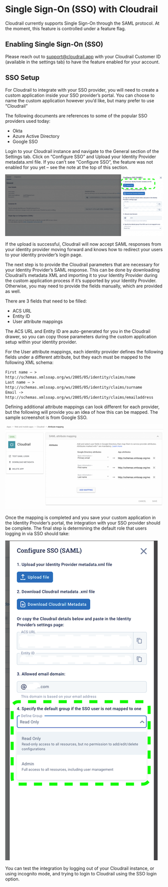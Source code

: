 # Single Sign-On (SSO) with Cloudrail
Cloudrail currently supports Single Sign-On through the SAML protocol. At the moment, this feature is controlled under a feature flag.

## Enabling Single Sign-On (SSO)
Please reach out to support@cloudrail.app with your Cloudrail Customer ID (available in the settings tab) to have the feature enabled for your account.

## SSO Setup
For Cloudrail to integrate with your SSO provider, you will need to create a custom application inside your SSO provider’s portal. You can choose to name the custom application however you’d like, but many prefer to use “Cloudrail”

The following documents are references to some of the popular SSO providers used today:

- Okta
- Azure Active Directory
- Google SSO

Login to your Cloudrail instance and navigate to the General section of the Settings tab. Click on “Configure SSO” and Upload your Identity Provider metadata.xml file. If you can’t see “Configure SSO”, the feature was not enabled for you yet – see the note at the top of this section.

![SSO screenshot 1](../_media/features/sso_1.png)

If the upload is successful, Cloudrail will now accept SAML responses from your identity provider moving forward and knows how to redirect your users to your identity provider’s login page.

The next step is to provide the Cloudrail parameters that are necessary for your Identity Provider’s SAML response. This can be done by downloading Cloudrail’s metadata XML and importing it to your Identity Provider during the custom application process if it’s supported by your Identity Provider. Otherwise, you may need to provide the fields manually, which are provided as well.

There are 3 fields that need to be filled:

- ACS URL
- Entity ID
- User attribute mappings

The ACS URL and Entity ID are auto-generated for you in the Cloudrail drawer, so you can copy those parameters during the custom application setup within your identity provider.

For the User attribute mappings, each identity provider defines the following fields under a different attribute, but they each must be mapped to the following XML schema:

```
First name – > http://schemas.xmlsoap.org/ws/2005/05/identity/claims/name 
Last name – > http://schemas.xmlsoap.org/ws/2005/05/identity/claims/surname
Email -> http://schemas.xmlsoap.org/ws/2005/05/identity/claims/emailaddress
```
Defining additional attribute mappings can look different for each provider, but the following will provide you an idea of how this can be mapped. The sample screenshot is from Google SSO.

![SSO screenshot 1](../_media/features/sso_2.png)

Once the mapping is completed and you save your custom application in the Identity Provider’s portal, the integration with your SSO provider should be complete. The final step is determining the default role that users logging in via SSO should take:

![SSO screenshot 1](../_media/features/sso_3.png)

You can test the integration by logging out of your Cloudrail instance, or using incognito mode, and trying to login to Cloudrail using the SSO login option.

